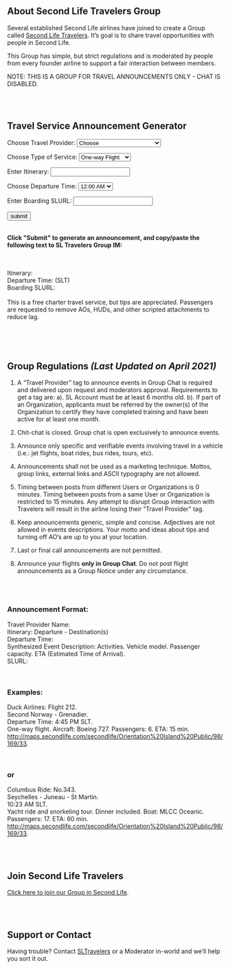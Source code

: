 ## About Second Life Travelers Group
Several established Second Life airlines have joined to create a Group called [Second Life Travelers](https://world.secondlife.com/group/ec1d65c1-5f99-f209-f114-32b86b42e391). It’s goal is to share travel opportunities with people in Second Life.

This Group has simple, but strict regulations and is moderated by people from every founder airline to support a fair interaction between members.

NOTE: THIS IS A GROUP FOR TRAVEL ANNOUNCEMENTS ONLY - CHAT IS DISABLED.


<br><br>

## Travel Service Announcement Generator


<script type="text/JavaScript">
        function showMessage(){
            var message = document.getElementById("provider").value;
            display_provider.innerHTML= message;
            var message = document.getElementById("service").value;
            display_service.innerHTML= message;
            var message = document.getElementById("itinerary").value;
            display_itinerary.innerHTML= message;
            var message = document.getElementById("time").value;
            display_time.innerHTML= message;
            var message = document.getElementById("slurl").value;
            display_slurl.innerHTML= message;

        }
    </script>
 
 

    
<p> Choose Travel Provider: <select id="provider"><option value="Choose">Choose</option><option value="Aeromiao">Aeromiao</option><option value="Air Satori">Air Satori</option><option value="Air Tennessee">Air Tennessee</option><option value="Aloha Skies">Aloha Skies</option><option value="AVATAIR">AVATAIR</option><option value="Aeolus Airlines">Aeolus Airlines</option><option value="Air Pukalani">Air Pukalani</option><option value="Avinair">Avinair</option><option value="Air Lexico">Air Lexico</option><option value="Air Liberta">Air Liberta</option><option value="AlNijad">AlNijad</option><option value="ANA">ANA</option><option value="Artic Air">Artic Air</option><option value="Air Korea">Air Korea</option><option value="Anubis Airways">Anubis Airways</option><option value="Axtra Airlines">Axtra Airlines</option><option value="Blazing Arrow">Blazing Arrow</option><option value="B &amp; B AIR">B &amp; B AIR</option><option value="Bikini Airways">Bikini Airways</option><option value="Blake Aeronautical">Blake Aeronautical</option><option value="Black Cat Aviation">Black Cat Aviation</option><option value="Black Sheep Commuter Air">Black Sheep Commuter Air</option><option value="Blake Air Transportation Ltd.">Blake Air Transportation Ltd.</option><option value="Blue Sky Airlines">Blue Sky Airlines</option><option value="Bluejet Airways">Bluejet Airways</option><option value="Braathens S‧A‧F‧E">Braathens S‧A‧F‧E</option><option value="Brazilian Airlines">Brazilian Airlines</option><option value="Bush Flying Unlimited">Bush Flying Unlimited</option><option value="Celinair">Celinair</option><option value="Central Airlines">Central Airlines</option><option value="Costello Charters">Costello Charters</option><option value="Cat in the Air">Cat in the Air</option><option value="C&amp;K International Airlines">C&amp;K International Airlines</option><option value="Disast Air">Disast Air</option><option value="Domi Airways">Domi Airways</option><option value="Dragonair">Dragonair</option><option value="Eagle Airways">Eagle Airways</option><option value="Eastern Airlines">Eastern Airlines</option><option value="Exotic Charters">Exotic Charters</option><option value="Flux Airlines">Flux Airlines</option><option value="flyUSS">flyUSS</option><option value="Freight Dogs Air Cargo">Freight Dogs Air Cargo</option><option value="Galy Airlines">Galy Airlines</option><option value="Gorlanova Airways">Gorlanova Airways</option><option value="GridBlue">GridBlue</option><option value="GridEx">GridEx</option><option value="Gridnet Airways">Gridnet Airways</option><option value="GridTrotter Airlines">GridTrotter Airlines</option><option value="GridWide Airways">GridWide Airways</option><option value="Harmaa Susia Airlines">Harmaa Susia Airlines</option><option value="HitCorp International Aviation">HitCorp International Aviation</option><option value="International Airlines">International Airlines</option><option value="Iberia Airways">Iberia Airways</option><option value="Island Hopper Tours">Island Hopper Tours</option><option value="Infinity Air &amp; Sea">Infinity Air &amp; Sea</option><option value="interBlake sea islands">interBlake sea islands</option><option value="Irelandia Airlines">Irelandia Airlines</option><option value="Japan Airlines">Japan Airlines</option><option value="Jazz Airways">Jazz Airways</option><option value="Kowalski Air">Kowalski Air</option><option value="KuriAir">KuriAir</option><option value="Kenair">Kenair</option><option value="Kousara's Charters">Kousara's Charters</option><option value="Last Frontier Air Taxi Service">Last Frontier Air Taxi Service</option><option value="Linden Airways">Linden Airways</option><option value="Lufthansa">Lufthansa</option><option value="Madison Airlines">Madison Airlines</option><option value="Munchkin Air">Munchkin Air</option><option value="MAGEK Airlines">MAGEK Airlines</option><option value="Mahalo Airlines">Mahalo Airlines</option><option value="Metro Helo">Metro Helo</option><option value="Anastasia Air">Anastasia Air</option><option value="Nightfire Air">Nightfire Air</option><option value="Never Come Back Airlines">Never Come Back Airlines</option><option value="Nihon Air">Nihon Air</option><option value="Napoli Air">Napoli Air</option><option value="Ocean Air">Ocean Air</option><option value="One Airlines">One Airlines</option><option value="Online">Online</option><option value="OK AIR">OK AIR</option><option value="Paraside Airlines">Paraside Airlines</option><option value="PczAirlines">PczAirlines</option><option value="Philippine Airlines">Philippine Airlines</option><option value="Phoenix Flying Tours">Phoenix Flying Tours</option><option value="Rebel Air Charter Service">Rebel Air Charter Service</option><option value="Retro Travel Airways">Retro Travel Airways</option><option value="Rising Phoenix Travel">Rising Phoenix Travel</option><option value="Red Wings Airline">Red Wings Airline</option><option value="S&amp;B Airways">S&amp;B Airways</option><option value="Saint Martin Airways">Saint Martin Airways</option><option value="Scenic Express">Scenic Express</option><option value="Second Air">Second Air</option><option value="Seneca Air">Seneca Air</option><option value="Silver Stream Airlines">Silver Stream Airlines</option><option value="SkyPlus Airlines">SkyPlus Airlines</option><option value="SL Virgin Express">SL Virgin Express</option><option value="Sky Shark">Sky Shark</option><option value="SLCS Airlines">SLCS Airlines</option><option value="SP Flying">SP Flying</option><option value="Spartan Air">Spartan Air</option><option value="Sharp Airways">Sharp Airways</option><option value="Trans-Mainland">Trans-Mainland</option><option value="Tropical Airline">Tropical Airline</option><option value="Tropical Dream">Tropical Dream</option><option value="Tropics Airways">Tropics Airways</option><option value="Unity Airlines">Unity Airlines</option><option value="VIAVAI TAXI SERVICE">VIAVAI TAXI SERVICE</option><option value="Vulture Air">Vulture Air</option><option value="Volaris">Volaris</option><option value="Vertical Air">Vertical Air</option><option value="Visit Second Norway">Visit Second Norway</option><option value="X-clusive Airways">X-clusive Airways</option><option value="YELLOW AIR TAXI">YELLOW AIR TAXI</option><option value="Yggdrasil Air">Yggdrasil Air</option></select></p>
  
<p> Choose Type of Service: <select id="service"><option value="One-way Flight">One-way Flight</option><option value="Round-trip Flight">Round-trip Flight</option><option value="Boat Ride">Boat Ride</option><option value="Bus Ride">Bus Ride</option><option value="Skydiving Flight">Skydiving Flight</option></select></p>
             
<p>Enter Itinerary: <input type="text" id="itinerary"></p>

<p> Choose Departure Time: <select id="time"><option value="12:00 AM">12:00 AM</option><option value="12:10 AM">12:10 AM</option><option value="12:20 AM">12:20 AM</option><option value="12:30 AM">12:30 AM</option><option value="12:40 AM">12:40 AM</option><option value="12:50 AM">12:50 AM</option><option value="01:00 AM">01:00 AM</option><option value="01:10 AM">01:10 AM</option><option value="01:20 AM">01:20 AM</option><option value="01:30 AM">01:30 AM</option><option value="01:40 AM">01:40 AM</option><option value="01:50 AM">01:50 AM</option><option value="02:00 AM">02:00 AM</option><option value="02:10 AM">02:10 AM</option><option value="02:20 AM">02:20 AM</option><option value="02:30 AM">02:30 AM</option><option value="02:40 AM">02:40 AM</option><option value="02:50 AM">02:50 AM</option><option value="03:00 AM">03:00 AM</option><option value="03:10 AM">03:10 AM</option><option value="03:20 AM">03:20 AM</option><option value="03:30 AM">03:30 AM</option><option value="03:40 AM">03:40 AM</option><option value="03:50 AM">03:50 AM</option><option value="04:00 AM">04:00 AM</option><option value="04:10 AM">04:10 AM</option><option value="04:20 AM">04:20 AM</option><option value="04:30 AM">04:30 AM</option><option value="04:40 AM">04:40 AM</option><option value="04:50 AM">04:50 AM</option><option value="05:00 AM">05:00 AM</option><option value="05:10 AM">05:10 AM</option><option value="05:20 AM">05:20 AM</option><option value="05:30 AM">05:30 AM</option><option value="05:40 AM">05:40 AM</option><option value="05:50 AM">05:50 AM</option><option value="06:00 AM">06:00 AM</option><option value="06:10 AM">06:10 AM</option><option value="06:20 AM">06:20 AM</option><option value="06:30 AM">06:30 AM</option><option value="06:40 AM">06:40 AM</option><option value="06:50 AM">06:50 AM</option><option value="07:00 AM">07:00 AM</option><option value="07:10 AM">07:10 AM</option><option value="07:20 AM">07:20 AM</option><option value="07:30 AM">07:30 AM</option><option value="07:40 AM">07:40 AM</option><option value="07:50 AM">07:50 AM</option><option value="08:00 AM">08:00 AM</option><option value="08:10 AM">08:10 AM</option><option value="08:20 AM">08:20 AM</option><option value="08:30 AM">08:30 AM</option><option value="08:40 AM">08:40 AM</option><option value="08:50 AM">08:50 AM</option><option value="09:00 AM">09:00 AM</option><option value="09:10 AM">09:10 AM</option><option value="09:20 AM">09:20 AM</option><option value="09:30 AM">09:30 AM</option><option value="09:40 AM">09:40 AM</option><option value="09:50 AM">09:50 AM</option><option value="10:00 AM">10:00 AM</option><option value="10:10 AM">10:10 AM</option><option value="10:20 AM">10:20 AM</option><option value="10:30 AM">10:30 AM</option><option value="10:40 AM">10:40 AM</option><option value="10:50 AM">10:50 AM</option><option value="11:00 AM">11:00 AM</option><option value="11:10 AM">11:10 AM</option><option value="11:20 AM">11:20 AM</option><option value="11:30 AM">11:30 AM</option><option value="11:40 AM">11:40 AM</option><option value="11:50 AM">11:50 AM</option><option value="12:00 PM">12:00 PM</option><option value="12:10 PM">12:10 PM</option><option value="12:20 PM">12:20 PM</option><option value="12:30 PM">12:30 PM</option><option value="12:40 PM">12:40 PM</option><option value="12:50 PM">12:50 PM</option><option value="01:00 PM">01:00 PM</option><option value="01:10 PM">01:10 PM</option><option value="01:20 PM">01:20 PM</option><option value="01:30 PM">01:30 PM</option><option value="01:40 PM">01:40 PM</option><option value="01:50 PM">01:50 PM</option><option value="02:00 PM">02:00 PM</option><option value="02:10 PM">02:10 PM</option><option value="02:20 PM">02:20 PM</option><option value="02:30 PM">02:30 PM</option><option value="02:40 PM">02:40 PM</option><option value="02:50 PM">02:50 PM</option><option value="03:00 PM">03:00 PM</option><option value="03:10 PM">03:10 PM</option><option value="03:20 PM">03:20 PM</option><option value="03:30 PM">03:30 PM</option><option value="03:40 PM">03:40 PM</option><option value="03:50 PM">03:50 PM</option><option value="04:00 PM">04:00 PM</option><option value="04:10 PM">04:10 PM</option><option value="04:20 PM">04:20 PM</option><option value="04:30 PM">04:30 PM</option><option value="04:40 PM">04:40 PM</option><option value="04:50 PM">04:50 PM</option><option value="05:00 PM">05:00 PM</option><option value="05:10 PM">05:10 PM</option><option value="05:20 PM">05:20 PM</option><option value="05:30 PM">05:30 PM</option><option value="05:40 PM">05:40 PM</option><option value="05:50 PM">05:50 PM</option><option value="06:00 PM">06:00 PM</option><option value="06:10 PM">06:10 PM</option><option value="06:20 PM">06:20 PM</option><option value="06:30 PM">06:30 PM</option><option value="06:40 PM">06:40 PM</option><option value="06:50 PM">06:50 PM</option><option value="07:00 PM">07:00 PM</option><option value="07:10 PM">07:10 PM</option><option value="07:20 PM">07:20 PM</option><option value="07:30 PM">07:30 PM</option><option value="07:40 PM">07:40 PM</option><option value="07:50 PM">07:50 PM</option><option value="08:00 PM">08:00 PM</option><option value="08:10 PM">08:10 PM</option><option value="08:20 PM">08:20 PM</option><option value="08:30 PM">08:30 PM</option><option value="08:40 PM">08:40 PM</option><option value="08:50 PM">08:50 PM</option><option value="09:00 PM">09:00 PM</option><option value="09:10 PM">09:10 PM</option><option value="09:20 PM">09:20 PM</option><option value="09:30 PM">09:30 PM</option><option value="09:40 PM">09:40 PM</option><option value="09:50 PM">09:50 PM</option><option value="10:00 PM">10:00 PM</option><option value="10:10 PM">10:10 PM</option><option value="10:20 PM">10:20 PM</option><option value="10:30 PM">10:30 PM</option><option value="10:40 PM">10:40 PM</option><option value="10:50 PM">10:50 PM</option><option value="11:00 PM">11:00 PM</option><option value="11:10 PM">11:10 PM</option><option value="11:20 PM">11:20 PM</option><option value="11:30 PM">11:30 PM</option><option value="11:40 PM">11:40 PM</option><option value="11:50 PM">11:50 PM</option></select></p>
             
             
<p>Enter Boarding SLURL: <input type="text" id="slurl"></p>


<div><input type="button" onclick="showMessage()" value="submit" /></div> <br>


<p style="text-align: left;"> <strong>Click "Submit" to generate an announcement, and copy/paste the following text to SL Travelers Group IM:</strong></p>


<div class="author-box">
<span id="display_provider"></span> <br><span id="display_service"></span> <br>
Itinerary: <span id="display_itinerary"></span> <br>
Departure Time: <span id="display_time"></span> (SLT) <br>
Boarding SLURL: <span id="display_slurl"></span> <br><br>
This is a free charter travel service, but tips are appreciated. Passengers are requested to remove AOs, HUDs, and other scripted attachments to reduce lag.
</div>



<br><br><br>


## Group Regulations _(Last Updated on April 2021)_

1. A “Travel Provider” tag to announce events in Group Chat is required and delivered upon request and moderators approval. Requirements to get a tag are: a). SL Account must be at least 6 months old. b). If part of an Organization, applicants must be referred by the owner(s) of the Organization to certify they have completed training and have been active for at least one month.

2. Chit-chat is closed. Group chat is open exclusively to announce events.

3. Announce only specific and verifiable events involving travel in a vehicle (i.e.: jet flights, boat rides, bus rides, tours, etc).

4. Announcements shall not be used as a marketing technique. Mottos, group links, external links and ASCII typography are not allowed.

5. Timing between posts from different Users or Organizations is 0 minutes. Timing between posts from a same User or Organization is restricted to 15 minutes. Any attempt to disrupt Group interaction with Travelers will result in the airline losing their “Travel Provider” tag.

6. Keep announcements generic, simple and concise. Adjectives are not allowed in  events descriptions. Your motto and ideas about tips and turning off AO’s are up to you at your location.

7. Last or final call announcements are not permitted.

8. Announce your flights **only in Group Chat**. Do not post flight announcements as a Group Notice under any circumstance.


<br><br>

### Announcement Format:

Travel Provider Name:<br>
Itinerary: Departure - Destination(s)<br>
Departure Time:<br>
Synthesized Event Description: Activities. Vehicle model. Passenger capacity. ETA (Estimated Time of Arrival).<br>
SLURL:

<br>

### Examples:

Duck Airlines: Flight 212.<br>
Second Norway - Grenadier.<br>
Departure Time: 4:45 PM SLT.<br>
One-way flight. Aircraft: Boeing 727. Passengers: 6. ETA: 15 min.<br>
http://maps.secondlife.com/secondlife/Orientation%20Island%20Public/98/169/33.

<br>

### or

Columbus Ride: No.343.<br>
Seychelles - Juneau - St Martin.<br>
10:23 AM SLT.<br>
Yacht ride and snorkeling tour. Dinner included. Boat: MLCC Oceanic. Passengers: 17. ETA: 60 min.<br>
http://maps.secondlife.com/secondlife/Orientation%20Island%20Public/98/169/33.



<br><br>

## Join Second Life Travelers

[Click here to join our Group in Second Life](https://world.secondlife.com/group/ec1d65c1-5f99-f209-f114-32b86b42e391).


<br><br>

## Support or Contact

Having trouble? Contact [SLTravelers](https://my.secondlife.com/sltravelers) or a Moderator in-world and we’ll help you sort it out.
